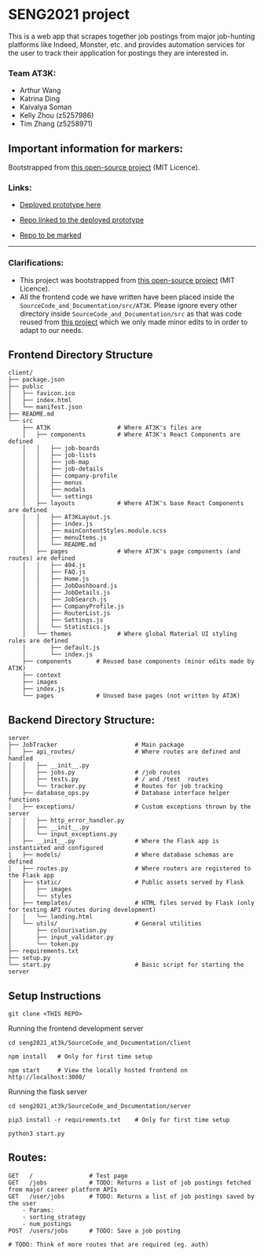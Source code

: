 # SENG2021 project

This is a web app that scrapes together job postings from major job-hunting platforms like Indeed, Monster, etc. and provides automation services for the user to track their application for postings they are interested in.  

### Team AT3K:
- Arthur Wang
- Katrina Ding
- Kaivalya Soman
- Kelly Zhou (z5257986)
- Tim Zhang (z5258971)


## Important information for markers:

Bootstrapped from <a href="https://flatlogic.com/templates/react-material-admin/demo">this open-source project</a> (MIT Licence).

### Links:
- <a href="https://seng2021-at3k.netlify.app">Deployed prototype here</a>

- <a href="https://github.com/Tymotex/JobTracker">Repo linked to the deployed prototype</a>

- <a href="https://github.com/ArthurW404/seng2021_AT3K">Repo to be marked</a>



<hr />

### Clarifications:

- This project was bootstrapped from <a href="https://flatlogic.com/templates/react-material-admin/demo">this open-source project</a> (MIT Licence).
- All the frontend code we have written have been placed inside the `SourceCode_and_Documentation/src/AT3K`. Please ignore every other directory inside `SourceCode_and_Documentation/src` as that was code reused from <a href="https://seng2021-at3k.netlify.app">this project</a> which we only made minor edits to in order to adapt to our needs.

## Frontend Directory Structure

```
client/
├── package.json
├── public
│   ├── favicon.ico
│   ├── index.html
│   └── manifest.json
├── README.md
└── src
    ├── AT3K                   # Where AT3K's files are
    │   ├── components         # Where AT3K's React Components are defined
    │   │   ├── job-boards
    │   │   ├── job-lists
    │   │   ├── job-map
    │   │   ├── job-details
    │   │   ├── company-profile
    │   │   ├── menus
    │   │   ├── modals
    │   │   └── settings
    │   ├── layouts            # Where AT3K's base React Components are defined
    │   │   ├── AT3KLayout.js
    │   │   ├── index.js
    │   │   ├── mainContentStyles.module.scss
    │   │   ├── menuItems.js
    │   │   └── README.md
    │   ├── pages              # Where AT3K's page components (and routes) are defined
    │   │   ├── 404.js
    │   │   ├── FAQ.js
    │   │   ├── Home.js
    │   │   ├── JobDashboard.js
    │   │   ├── JobDetails.js
    │   │   ├── JobSearch.js
    │   │   ├── CompanyProfile.js
    │   │   ├── RouterList.js
    │   │   ├── Settings.js
    │   │   └── Statistics.js
    │   └── themes             # Where global Material UI styling rules are defined
    │       ├── default.js
    │       └── index.js
    ├── components       # Reused base components (minor edits made by AT3K)
    ├── context
    ├── images
    ├── index.js 
    └── pages            # Unused base pages (not written by AT3K)
```

## Backend Directory Structure:

```
server
├── JobTracker                      # Main package
│   ├── api_routes/                 # Where routes are defined and handled
│   │   ├── __init__.py
│   │   ├── jobs.py                 # /job routes
│   │   ├── tests.py                # / and /test  routes
│   │   └── tracker.py              # Routes for job tracking
│   ├── database_ops.py             # Database interface helper functions
│   ├── exceptions/                 # Custom exceptions thrown by the server
│   │   ├── http_error_handler.py
│   │   ├── __init__.py
│   │   └── input_exceptions.py
│   ├── __init__.py                 # Where the Flask app is instantiated and configured
│   ├── models/                     # Where database schemas are defined
│   ├── routes.py                   # Where routers are registered to the Flask app 
│   ├── static/                     # Public assets served by Flask
│   │   ├── images
│   │   └── styles
│   ├── templates/                  # HTML files served by Flask (only for testing API routes during development)
│   │   └── landing.html
│   └── utils/                      # General utilities
│       ├── colourisation.py
│       ├── input_validator.py
│       └── token.py
├── requirements.txt
├── setup.py
└── start.py                        # Basic script for starting the server
```

## Setup Instructions


```
git clone <THIS REPO>
```

Running the frontend development server

```
cd seng2021_at3k/SourceCode_and_Documentation/client

npm install   # Only for first time setup

npm start     # View the locally hosted frontend on http://localhost:3000/
```


Running the flask server
```
cd seng2021_at3k/SourceCode_and_Documentation/server

pip3 install -r requirements.txt    # Only for first time setup

python3 start.py
```

## Routes:

```
GET   /                # Test page
GET   /jobs            # TODO: Returns a list of job postings fetched from major career platform APIs
GET   /user/jobs       # TODO: Returns a list of job postings saved by the user
    - Params: 
    - sorting_strategy
    - num_postings
POST  /users/jobs      # TODO: Save a job posting

# TODO: Think of more routes that are required (eg. auth)

```
